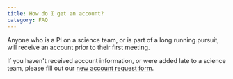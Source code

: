 ```yaml
---
title: How do I get an account?
category: FAQ
---
```


Anyone who is a PI on a science team, or is part of a long running pursuit, will receive an account prior to their first meeting.

If you haven't received account information, or were added late to a science team, please fill out our [new account request form](http://www.sesync.org/new-account-request).
